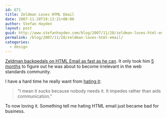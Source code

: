 ```yaml
---
id: 671
title: Zeldman Loves HTML Email
date: 2007-11-28T19:13:21+00:00
author: Stefan Hayden
layout: post
guid: http://www.stefanhayden.com/blog/2007/11/28/zeldman-loves-html-email/
permalink: /blog/2007/11/28/zeldman-loves-html-email/
categories:
  - design
---
```

<a href="http://www.zeldman.com/2007/11/28/give-html-email-a-chance/">Zeldman backpedals on HTML Email as fast as he can</a>. It only took him <a href="http://www.zeldman.com/2007/06/08/e-mail-is-not-a-platform-for-design/">5 months</a> to figure out he was about to become irrelevant in the web standards community.

I have a hard time he really want from <a href="http://www.zeldman.com/2007/06/08/e-mail-is-not-a-platform-for-design/">hating it</a>:
<blockquote>"I mean it sucks because nobody needs it. It impedes rather than aids communication."</blockquote>
To now loving it. Something tell me hating HTML email just became bad for business.